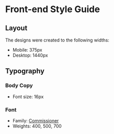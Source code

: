 # Front-end Style Guide

## Layout

The designs were created to the following widths:

- Mobile: 375px
- Desktop: 1440px




## Typography

### Body Copy

- Font size: 16px

### Font

- Family: [Commissioner](https://fonts.google.com/specimen/Commissioner)
- Weights: 400, 500, 700
